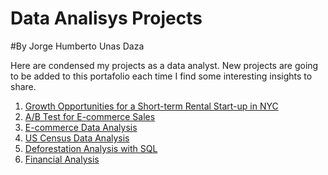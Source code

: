 # Data Analisys Projects 

#By Jorge Humberto Unas Daza

Here are condensed my projects as a data analyst. New projects are going to be added to this portafolio each time I find some interesting insights to share.

1. <a> [Growth Opportunities for a Short-term Rental Start-up in NYC](https://github.com/jorgeUnas/Growth_Opportunities_for_a_Short-term_Rental_Start-up) </a>
2. <a> [A/B Test for E-commerce Sales](https://github.com/jorgeUnas/A-B-Test-for-E-commerce-Sales) </a>
3. <a> [E-commerce Data Analysis](https://github.com/jorgeUnas/E-commerce_Data_Analysis/blob/main/README.md) </a>
4. <a> [US Census Data Analysis](https://github.com/jorgeUnas/US_Census_Data_Analysis/blob/main/README.md) </a>
5. <a> [Deforestation Analysis with SQL](https://github.com/jorgeUnas/Deforestation_Analysis_SQL/blob/main/README.md) </a>
6. <a> [Financial Analysis](https://github.com/jorgeUnas/Financial_Analysis) </a>
